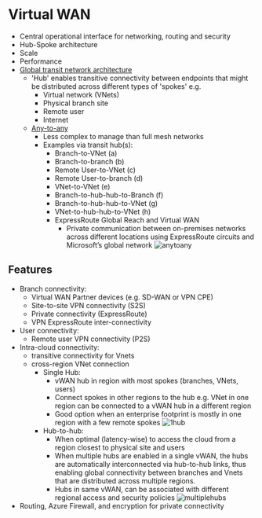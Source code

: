 # Virtual WAN
- Central operational interface for networking, routing and security
- Hub-Spoke architecture
- Scale
- Performance
- [Global transit network architecture](https://learn.microsoft.com/en-us/azure/virtual-wan/virtual-wan-global-transit-network-architecture)
  - 'Hub' enables transitive connectivity between endpoints that might be distributed across different types of 'spokes' e.g.
    - Virtual network (VNets)
    - Physical branch site
    - Remote user
    - Internet
  - [Any-to-any](https://learn.microsoft.com/en-us/azure/virtual-wan/virtual-wan-global-transit-network-architecture#anytoany)
    - Less complex to manage than full mesh networks
    - Examples via transit hub(s):
      - Branch-to-VNet (a)
      - Branch-to-branch (b)
      - Remote User-to-VNet (c)
      - Remote User-to-branch (d)
      - VNet-to-VNet (e)
      - Branch-to-hub-hub-to-Branch (f)
      - Branch-to-hub-hub-to-VNet (g)
      - VNet-to-hub-hub-to-VNet (h)
      - ExpressRoute Global Reach and Virtual WAN
        - Private communication between on-premises networks across different locations using ExpressRoute circuits and Microsoft’s global network
        ![anytoany](https://learn.microsoft.com/en-us/azure/virtual-wan/media/virtual-wan-global-transit-network-architecture/any-any.png "anytoany")

## Features
- Branch connectivity:
  - Virtual WAN Partner devices (e.g. SD-WAN or VPN CPE)
  - Site-to-site VPN connectivity (S2S)
  - Private connectivity (ExpressRoute)
  - VPN ExpressRoute inter-connectivity
- User connectivity:
  - Remote user VPN connectivity (P2S)
- Intra-cloud connectivity:
  - transitive connectivity for Vnets
  - cross-region VNet connection
    - Single Hub:
      - vWAN hub in region with most spokes (branches, VNets, users)
      - Connect spokes in other regions to the hub e.g. VNet in one region can be connected to a vWAN hub in a different region
      - Good option when an enterprise footprint is mostly in one region with a few remote spokes
        ![1hub](https://learn.microsoft.com/en-us/azure/virtual-wan/media/virtual-wan-global-transit-network-architecture/transit-network.png "1vwan")
    - Hub-to-hub:
      - When optimal (latency-wise) to access the cloud from a region closest to physical site and users
      - When multiple hubs are enabled in a single vWAN, the hubs are automatically interconnected via hub-to-hub links, thus enabling global connectivity between branches and Vnets that are distributed across multiple regions.
      - Hubs in same vWAN, can be associated with different regional access and security policies
        ![multiplehubs](https://learn.microsoft.com/en-us/azure/virtual-wan/media/virtual-wan-global-transit-network-architecture/cross-region.png "2vwan")
- Routing, Azure Firewall, and encryption for private connectivity
